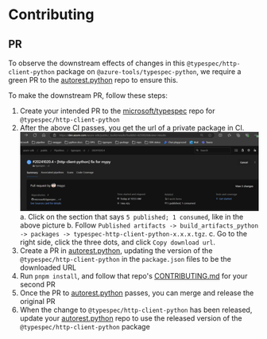# Contributing

## PR

To observe the downstream effects of changes in this `@typespec/http-client-python` package on `@azure-tools/typespec-python`, we require a green PR to the [autorest.python](https://github.com/Azure/autorest.python) repo to ensure this.

To make the downstream PR, follow these steps:

1. Create your intended PR to the [microsoft/typespec](https://github.com/microsoft/typespec) repo for `@typespec/http-client-python`
2. After the above CI passes, you get the url of a private package in CI.
    ![alt text](image.png)
    a. Click on the section that says `5 published; 1 consumed`, like in the above picture
    b. Follow `Published artifacts -> build_artifacts_python -> packages -> typespec-http-client-python-x.x.x.tgz`.
    c. Go to the right side, click the three dots, and click `Copy download url`.
3. Create a PR in [autorest.python](https://github.com/Azure/autorest.python), updating the version of the `@typespec/http-client-python` in the `package.json` files to be the downloaded URL
4. Run `pnpm install`, and follow that repo's [CONTRIBUTING.md](https://github.com/Azure/autorest.python/blob/main/CONTRIBUTING.md) for your second PR
5. Once the PR to [autorest.python](https://github.com/Azure/autorest.python) passes, you can merge and release the original PR
6. When the change to `@typespec/http-client-python` has been released, update your [autorest.python](https://github.com/Azure/autorest.python) repo to use the released version of the `@typespec/http-client-python` package
